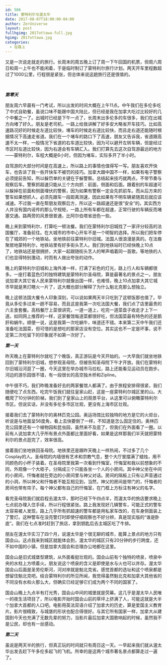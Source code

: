 ```yaml
---
id: 506
title: 蒙特利尔与渥太华
date: 2017-08-07T18:00:00-04:00
author: ZerUniverse
layout: post
fullhgimg: 2017ottawa-full.jpg
hgimg: 2017ottawa.jpg
categories:
  - 在路上
---
```


又是一次说走就走的旅行。长周末的周五晚上订了周一下午回国的机票，但周六周日和周一上午也不能闲着，于是临时制订了蒙特利尔旅行计划。两天开车里程数超过了1000公里，行程很是紧张，但总体来说这趟旅行还是很值的<!--more-->。

&nbsp;

_**第零天**_

朋友周六早晨有一门考试，所以出发的时间大概在上午11点。中午我们在多伦多吃了中式自助餐，虽说口味不能跟中国大陆比，但已经是我在加拿大吃过比较好的几个中餐之一了。出城时已经是下午一点了，长周末出多伦多的车很多，我们在出城方向堵了好久。朋友是老司机，一路上给我讲解了好多安大略省开车技巧。比如高速路况好的时候走左道比较快，堵车的时候走右道比较快，而且走右道还能随时根据情况下高速走省道。我们在一个堵车的路口下了高速，朋友又告诉我，省道跟高速不太一样，一般情况下省道的右车道比较快，因为可以避开左转车辆，但是经过市区时左道比较快，因为右道会有车辆汇入。我们打算先去这次自驾游最远的地方——蒙特利尔，车程大概是6小时，但因为堵车，实际多开了半小时。

自驾游的大部分时间是在高速上，所以路上的事情也值得写一写。朋友喜欢开快车，也告诉了我一些开快车不被罚的技巧。加拿大跟中国不一样，如果有电子警察必须提前告知，所以躲罚单的关键在于躲警察。总结起来技巧就两点，不带节奏与观察后车。警察抓超速只能从三个方向抓：前面，侧面和后面。跟着别的车超速可以躲掉在前面和侧面埋伏的警察，因为如果有警察一定会先抓前车。而从后方来的警车如果想抓人，必须先跟车一段距离测速，因此如果有不明车辆紧随其后就应该减速。不过我一直在帮朋友观察后方，所以这一路超速还是很“安全”的。其实西方人并没有国内谣传的那么守规矩，一路上所有车都在超速，正常行驶的车辆反而堵塞交通。路两旁的风景很普通，比阿尔伯塔省逊色一些。

晚上来到蒙特利尔，打算吃一顿法餐。我们在蒙特利尔旧城找了一家评分较高的法国餐厅，准备前往。在大城市的市中心开车不是一个明智的选择。所以我们把车停在了城郊的一个地铁站，坐地铁前往蒙特利尔旧城。法国人很浪漫是真的。在法裔聚居地蒙特利尔，地铁站里有好多街头艺人。我们到地铁站时已经快晚上10点了，地铁站还是很拥挤，大家一起跟随街头艺人的琴声唱着同一首歌。等地铁的人们也显得特别激动，时而有人做出夸张的动作。

晚上的蒙特利尔旧城和上海外滩一样，打满了彩色的灯光，路上行人和车辆都很多。一座打着蓝色灯的独特建筑是蒙特利尔圣母院，算是最著名的景点之一。朋友说加拿大其它省人民来蒙特利尔就像出国一样，也难怪，晚上10点加拿大其它城市早就是黑灯瞎火一片了，这大概也部分解释了为什么魁北克那么想独立。

晚上这顿法国大餐令人印象深刻，可以说如果两天半只吃到了这顿饭那也值了。毕竟从多伦多过来一趟不容易，而且这是我第一次吃法国大餐，我们点了店里最贵的六主食套餐。高档餐厅上菜很讲究，一道一道上，吃完一道菜盘子收走才上下一道。如同网上推荐的一样，这家餐馆每道菜都很好吃，但法国菜最有特色的还是鹅肝和蜗牛。顺便一说，这是我第一次吃蜗牛，味道还不错。本来第二天中午我们还准备吃法国菜，但可惜的是想吃的那家店没有空位。其实这也不一定是坏事，说不定第二次吃留下的印象就不如第一次好了。


_**第一天**_

昨天晚上在蒙特利尔就吃了个晚饭，真正游玩是今天开始的。一大早我们就坐地铁回到了蒙特利尔旧城，想参观圣母院，但被告知圣母院下午才开放。我们在蒙特利尔旧城沿河逛了一圈，今天这里在举办城市马拉松，路上还能看见运动员在跑步。河边的游乐园很不错，有一段很长的高空独木桥和Zipline。

中午很不巧，我们昨晚准备好去的两家餐馆人都满了。由于旅程安排得很紧，我们随便吃了点东西。吃完午饭我们就往皇家山赶，这是一座蒙特利尔城区里的山。大概爬了10分钟的阶梯，我们到了皇家山上的观景平台，从这里可以俯瞰蒙特利尔市区。但说实话，并没有多伦多市区壮观，更没有上海市区壮观。

接着我们去了蒙特利尔的奥林匹克公园。奥运场馆比较独特的地方是它的火炬台，听说是与地面呈56度角，看上去快要倒了一样，不知道是怎么固定住的。奥林匹克公园里还有一个植物园和昆虫园，虽然来不及逛了，但我们在外面看了一圈。以前有人说加拿大几乎所有景点外面都比里面好看，如果是这样那我们半天就把蒙特利尔的景点逛完了，效率很高。

接着我们坐地铁回圣母院。地铁里还是跟昨天晚上一样热闹，不过多了几个Cosplay的人。圣母院的内墙很有艺术和宗教气息，整个大厅里摆满了蜡烛，用不同颜色的小杯子装着。在圣母院里我第一次看到忏悔室，忏悔室和我以前想象的不同，外观像一个大柜子，分隔成三个只能各坐一个人的小房间。其中神父坐在中间的小房间，忏悔者就在旁边的小房间里与神父对话。房间的隔板上只有让声音通过的小洞，所以神父和忏悔者不能互相见到，当然，神父的房间是带门的，忏悔者的房间也带有帘子。每个神父都有自己的忏悔室，在门框上方标注有神父的名字。

看完圣母院我们就启程去渥太华，那时已经下午四点半，而渥太华的旅店要求晚上七点前办理入住手续，所以行程很紧张。路上我发现好几辆警车，可能正式的警车太容易被人发现，路上几乎所有抓超速的警车都是用私家车改的，在车身侧面装上了警灯。这种警车在没亮警灯时即使仔细观察也不好分辨，真是现实版的“谁是卧底”。我们在七点准时赶到了旅店，拿到钥匙后去主城区吃了牛排。

朋友在渥太华实习了四个月，说渥太华是个很无聊的城市，能算上景点的地方只有国会山。这点我来到城区就能体会到，渥太华的城区只有20分钟的步行跨度，还不如中国的小镇，但是加拿大国会和总理办公地都在这里。

国会山是旧式城堡型建筑，从外面看挺壮观的。国会山前有个独特的喷泉，喷泉中央的水柱上方喷着火。朋友说这个喷泉的含义是即使是水与火也可以并存。渥太华国会山后面是圣劳伦斯河，河对岸就是魁北克省。感觉首都的选址和这个喷泉都是想留住魁北克吧。结合蒙特利尔的所见所闻，我觉得虽然魁北克和加拿大其他省的不同没有水和火那么大，但确实已经足够它们成为两个不同的国家了。

国会山晚上九点半有灯光秀，国会山中间的城堡就是荧幕。这几乎是渥太华人民唯一的夜生活项目了，所以电影开始时国会山前的草坪上挤满了人，可能这就是大半个加拿大首都的人口吧。电影用英法双语介绍了加拿大的历史，算是爱国主义教育片。影片很精致，与城堡的形状也配合得很好。与其它所有国家一样，加拿大从建国到今天也充满了无数先辈的努力，当影片最后加拿大国歌响起的时候，虽然我不是公民，却也有一丝感动。


_**第二天**_

虽说是两天半的旅行，但真正玩的时间就只有周日这一天。一早起来我们就从渥太华出发去赶下午多伦多起飞的飞机。所幸的是这两个城市著名景点都算走过一遍了。